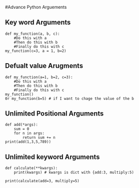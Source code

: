 #Advance Python Arguements

## Key word Arguments
```buildoutcfg
def my_function(a, b, c):
    #Do this with a
    #Then do this with b
    #Finally do this with c
my_function(c=3, a = 1, b=2)
```
## Defualt value Arugments 
```buildoutcfg
def my_function(a=1, b=2, c=3):
    #Do this with a
    #Then do this with b
    #Finally do this with c
my_function()
0r my_function(b=5) # if I want to chage the value of the b
```
## Unlimited Positional Arguments 

```buildoutcfg
def add(*args):
    sum = 0
    for n in args:
        return sum += n
print(add(1,3,5,789))

```
## Unlimited keyword Arguments 
```buildoutcfg
def calculate(**kwargs):
    print(kwargs) # kwargs is dict with {add:3, multiply:5) 
    
print(calculate(add=3, multiply=5)
```



